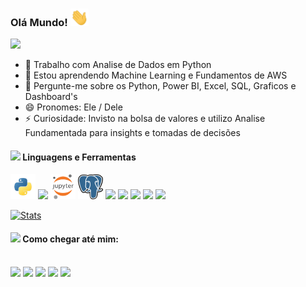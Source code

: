   ### Olá Mundo!  <img src="https://github.com/ehoclayton/ehoclayton/blob/master/assets/Hi.gif" width="29px">
  ![](https://komarev.com/ghpvc/?username=ehoclayton&label=Profile%20Visits&color=blue&style=for-the-badge)
  
  - 🔭 Trabalho com Analise de Dados em Python
  - 🌱 Estou aprendendo Machine Learning e Fundamentos de AWS
  - 💬 Pergunte-me sobre os Python, Power BI, Excel, SQL, Graficos e Dashboard's
  - 😄 Pronomes: Ele / Dele
  - ⚡ Curiosidade: Invisto na bolsa de valores e utilizo Analise Fundamentada para insights e tomadas de decisões
     
  #### <code><img height="30" src="https://static.vecteezy.com/system/resources/previews/009/400/893/original/tool-clipart-design-illustration-free-png.png"></code> Linguagens e Ferramentas <br />
  <code><img height="40" src="https://raw.githubusercontent.com/github/explore/80688e429a7d4ef2fca1e82350fe8e3517d3494d/topics/python/python.png"></code>
  <code><img height="40" src="https://cdn.freebiesupply.com/logos/large/2x/git-icon-logo-png-transparent.png"></code>
  <code><img height="40" src="https://raw.githubusercontent.com/github/explore/80688e429a7d4ef2fca1e82350fe8e3517d3494d/topics/jupyter-notebook/jupyter-notebook.png"></code>
  <code><img height="40" src="https://raw.githubusercontent.com/github/explore/80688e429a7d4ef2fca1e82350fe8e3517d3494d/topics/postgresql/postgresql.png"></code>
  <code><img height="40" src="https://upload.wikimedia.org/wikipedia/commons/c/cf/New_Power_BI_Logo.svg"></code>
  <code><img height="40" src="https://cdn.icon-icons.com/icons2/2397/PNG/512/microsoft_office_excel_logo_icon_145720.png"></code>
  <code><img height="40" src="https://marcas-logos.net/wp-content/uploads/2020/11/MySQL-logo.png"></code>
  <code><img height="40" src="https://logospng.org/download/sap/sap-2048.png"></code>
   <code><img height="40" src="https://logodownload.org/wp-content/uploads/2017/11/amazon-web-services-logo.png"></code>
  
  [![Stats](https://github-readme-stats.vercel.app/api?username=ehoclayton&show_icons=true&theme=highcontrast )](https://github-readme-stats.vercel.app/api?username=ehoclayton&show_icons=true&theme=highcontrast )

 #### <code><img height="40" src="https://cdn-icons-png.flaticon.com/512/5849/5849073.png"></code> Como chegar até mim:
  <br>
  <a href="https://www.instagram.com/claytonrievilo/" target="_blank"><img src="https://img.shields.io/badge/-Instagram-%23d71f60?style=for-the-badge&logo=facebook&logoColor=white" target="_blank"></a>
  <a href="https://www.linkedin.com/in/clayton-fausto-oliveira-108787143/" target="_blank"><img src="https://img.shields.io/badge/-LinkedIn-%230077B5?style=for-the-badge&logo=linkedin&logoColor=white" target="_blank"></a>
  <a href="https://www.facebook.com/profile.php?id=100084745527321" target="_blank"><img src="https://img.shields.io/badge/-Facebook-%231b20ba?style=for-the-badge&logo=facebook&logoColor=white" target="_blank"></a>
  <a href="https://liveandsail.com/" target="_blank"><img src="https://img.shields.io/badge/-Meu Site-%237919ac?style=for-the-badge&logo=Dribbble&logoColor=white" target="_blank"></a>
  <a href="https://github.com/ehoclayton/" target="_blank"><img src="https://img.shields.io/badge/-GitHub-%23000000?style=for-the-badge&logo=GitHub&logoColor=white" target="_blank"></a>

  

  
